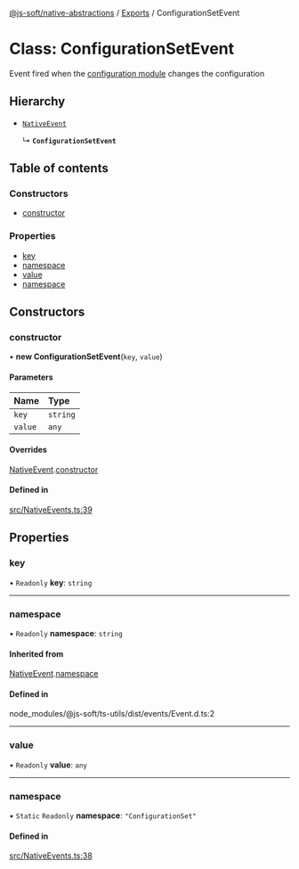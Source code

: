 [@js-soft/native-abstractions](../README.md) / [Exports](../modules.md) / ConfigurationSetEvent

# Class: ConfigurationSetEvent

Event fired when the [configuration module](./INativeConfigAccess.md) changes the configuration

## Hierarchy

- [`NativeEvent`](NativeEvent.md)

  ↳ **`ConfigurationSetEvent`**

## Table of contents

### Constructors

- [constructor](ConfigurationSetEvent.md#constructor)

### Properties

- [key](ConfigurationSetEvent.md#key)
- [namespace](ConfigurationSetEvent.md#namespace)
- [value](ConfigurationSetEvent.md#value)
- [namespace](ConfigurationSetEvent.md#namespace)

## Constructors

### constructor

• **new ConfigurationSetEvent**(`key`, `value`)

#### Parameters

| Name | Type |
| :------ | :------ |
| `key` | `string` |
| `value` | `any` |

#### Overrides

[NativeEvent](NativeEvent.md).[constructor](NativeEvent.md#constructor)

#### Defined in

[src/NativeEvents.ts:39](https://github.com/js-soft/ts-native-access/blob/2fee55d/packages/abstractions/src/NativeEvents.ts#L39)

## Properties

### key

• `Readonly` **key**: `string`

___

### namespace

• `Readonly` **namespace**: `string`

#### Inherited from

[NativeEvent](NativeEvent.md).[namespace](NativeEvent.md#namespace)

#### Defined in

node_modules/@js-soft/ts-utils/dist/events/Event.d.ts:2

___

### value

• `Readonly` **value**: `any`

___

### namespace

▪ `Static` `Readonly` **namespace**: ``"ConfigurationSet"``

#### Defined in

[src/NativeEvents.ts:38](https://github.com/js-soft/ts-native-access/blob/2fee55d/packages/abstractions/src/NativeEvents.ts#L38)
